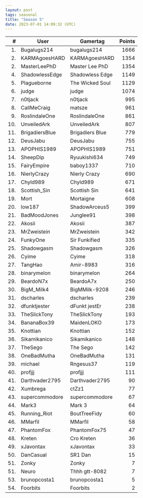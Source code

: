 ```yaml
---
layout: post
tags: seasonal
title: "Season 5" 
date: 2023-07-01 14:09:32 (UTC)
---
```


|#|User|Gamertag|Points|
| ---: | --- | --- | ---: |
|1.|Bugalugs214|bugalugs214|1666|
|2.|KARMAgoesHARD|KARMAgoesHARD|1354|
|2.|MasterLeePhD|Master Lee PhD|1354|
|4.|ShadowlessEdge|Shadowless Edge|1149|
|5.|Plagueborne|The Wicked Soul|1129|
|6.|judge|judge|1074|
|7.|n0tjack|n0tjack|995|
|8.|CallMeCraig|matsze|961|
|9.|RoslindaleOne|RoslindaleOne|861|
|10.|UnveiledArk|UnveiledArk|807|
|11.|BrigadiersBlue|Brigadiers Blue|779|
|12.|DeusJabu|DeusJabu|755|
|13.|APOPHIS1989|APOPHIS1989|751|
|14.|SheepDip|Ryuukishi634|749|
|15.|FairyEmpire|baboy1337|710|
|16.|NierlyCrazy|Nierly Crazy|690|
|17.|Chyld989|Chyld989|671|
|18.|Scottish_Sin|Scottish Sin|641|
|19.|Mort|Mortaigne|608|
|20.|low187|ShadowArceus5|399|
|21.|BadMoodJones|Junglee91|398|
|22.|Akosii|Akosii|387|
|23.|MrZweistein|MrZweistein|342|
|24.|FunkyOne|Sir Funkified|335|
|25.|Shadowgasm|Shadowgasm|326|
|26.|Cyime|Cyime|318|
|27.|TangHao|Amir-8983|316|
|28.|binarymelon|binarymelon|264|
|29.|BeardoN7x|BeardoA7x|250|
|30.|BigM_Milk4|BigMMilk-9208|246|
|31.|dscharles|dscharles|239|
|32.|dfunktjester|dFunkt jestEr|238|
|33.|TheSlickTony|TheSlickTony|193|
|34.|BananaBox39|MaidenLOKO|173|
|35.|Knottian|Knottian|152|
|36.|Sikamikanico|Sikamikanico|148|
|37.|TheSego|The Sego|142|
|38.|OneBadMutha|OneBadMutha|131|
|39.|michael|Rngesus37|119|
|40.|profjjj|profjjj|111|
|41.|Darthvader2795|Darthvader2795|90|
|42.|Xumbrega|ctZz1|77|
|43.|supercommodore|supercommodore|67|
|44.|Mark3|Mark 3|64|
|45.|Running_Riot|BoutTreeFidy|60|
|46.|MMarfil|MMarfil|58|
|47.|PhantomFox|PhantomFox75|47|
|48.|Kreten|Cro Kreten|36|
|49.|xJavontax|xJavontax|33|
|50.|DanCasual|SR1 Dan|15|
|51.|Zonky|Zonky|7|
|51.|Neuro|Thhh gtt-8082|7|
|53.|brunopcosta1|brunopcosta1|5|
|54.|Foorbits|Foorbits|2|
